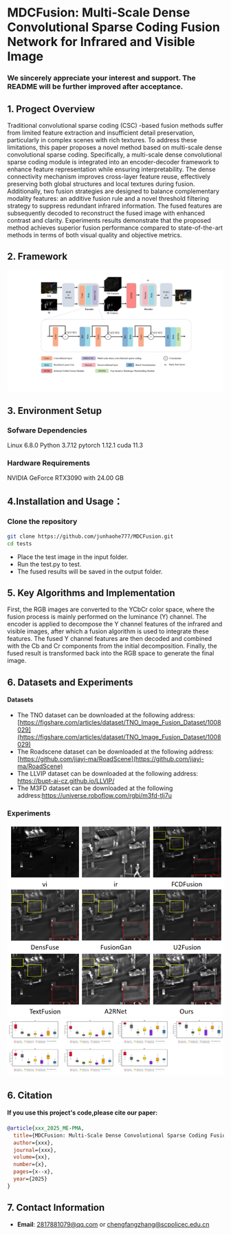 # MDCFusion: Multi-Scale Dense Convolutional Sparse Coding Fusion Network for Infrared and Visible Image
### We sincerely appreciate your interest and support. The README will be further improved after acceptance.
## 1. Progect Overview
Traditional convolutional sparse coding (CSC) -based fusion methods suffer from limited feature extraction and insufficient detail preservation, particularly in complex scenes with rich textures. To address these limitations, this paper proposes a novel method based on multi-scale dense convolutional sparse coding. Specifically, a multi-scale dense convolutional sparse coding module is integrated into an encoder-decoder framework to enhance feature representation while ensuring interpretability. The dense connectivity mechanism improves cross-layer feature reuse, effectively preserving both global structures and local textures during fusion. Additionally, two fusion strategies are designed to balance complementary modality features: an additive fusion rule and a novel threshold filtering strategy to suppress redundant infrared information. The fused features are subsequently decoded to reconstruct the fused image with enhanced contrast and clarity. Experiments results demonstrate that the proposed method achieves superior fusion performance compared to state-of-the-art methods in terms of both visual quality and objective metrics.
## 2. Framework
![示例图片](image/framework.jpg)
## 3. Environment Setup
### Sofware Dependencies
Linux 6.8.0
Python 3.7.12
pytorch 1.12.1
cuda 11.3
### Hardware Requirements
NVIDIA GeForce RTX3090 with 24.00 GB
## 4.Installation and Usage：
### Clone the repository
```bash
git clone https://github.com/junhaohe777/MDCFusion.git
cd tests
```
* Place the test image in the input folder.
* Run the test.py to test.
* The fused results will be saved in the output folder.

## 5. Key Algorithms and Implementation
First, the RGB images are converted to the YCbCr color space, where the fusion process is mainly performed on the luminance (Y) channel. The encoder is applied to decompose the Y channel features of the infrared and visible images, after which a fusion algorithm is used to integrate these features. The fused Y channel features are then decoded and combined with the Cb and Cr components from the initial decomposition. Finally, the fused result is transformed back into the RGB space to generate the final image.

## 6. Datasets and Experiments 

#### Datasets 
* The TNO dataset can be downloaded at the following address: [https://figshare.com/articles/dataset/TNO_Image_Fusion_Dataset/1008029](https://figshare.com/articles/dataset/TNO_Image_Fusion_Dataset/1008029)
* The Roadscene dataset can be downloaded at the following address: [https://github.com/jiayi-ma/RoadScene](https://github.com/jiayi-ma/RoadScene)
* The LLVIP dataset can be downloaded at the following address: https://bupt-ai-cz.github.io/LLVIP/
* The M3FD dataset can be downloaded at the following address:https://universe.roboflow.com/rgbi/m3fd-tlj7u

### Experiments 
![示例图片](image/result1.png)
![示例图片](image/result2.png)

## 6. Citation
#### If you use this project's code,please cite our paper:
```bibtex
@article{xxx_2025_ME-PMA,
  title={MDCFusion: Multi-Scale Dense Convolutional Sparse Coding Fusion Network for Infrared and Visible Image},
  author={xxx},
  journal={xxx},
  volume={xx},
  number={x},
  pages={x--x},
  year={2025}
}
```
## 7. Contact Information
- **Email**: 2817881079@qq.com or chengfangzhang@scpolicec.edu.cn
